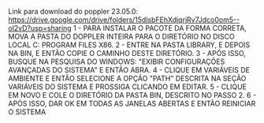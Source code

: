 Link para download do poppler 23.05.0: https://drive.google.com/drive/folders/15dlsbFEhXdjqrjRv7Jdco0om5--ol2vD?usp=sharing 
1 - PARA INSTALAR O PACOTE DA FORMA CORRETA, MOVA A PASTA DO DOPPLER INTEIRA PARA O DIRETÓRIO NO DISCO LOCAL C: PROGRAM FILES X86.
2 - ENTRE NA PASTA LIBRARY, E DEPOIS NA BIN, E ENTÃO COPIE O CAMINHO DESTE DIRETÓRIO.
3 - APÓS ISSO, BUSQUE NA PESQUISA DO WINDOWS: "EXIBIR CONFIGURAÇÕES AVANÇADAS DO SISTEMA" E ENTÃO ABRA.
4 - CLIQUE EM VARIÁVEIS DE AMBIENTE E ENTÃO SELECIONE A OPÇÃO "PATH" DESCRITA NA SEÇÃO VARIÁVEIS DO SISTEMA E PROSSIGA CLICANDO EM EDITAR.
5 - CLIQUE EM NOVO E COLE O DIRETÓRIO DA PASTA BIN, DESCRITO NO PASSO 2.
6 - APÓS ISSO, DAR OK EM TODAS AS JANELAS ABERTAS E ENTÃO REINICIAR O SISTEMA